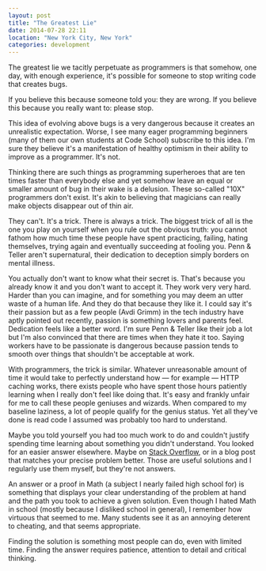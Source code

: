 ```yaml
---
layout: post
title: "The Greatest Lie"
date: 2014-07-28 22:11
location: "New York City, New York"
categories: development
---
```


The greatest lie we tacitly perpetuate as programmers is that somehow,
one day, with enough experience, it's possible for someone to stop
writing code that creates bugs.

If you believe this because someone told you: they are wrong. If you
believe this because you really want to: please stop.

This idea of evolving above bugs is a very dangerous because it creates
an unrealistic expectation. Worse, I see many eager programming
beginners (many of them our own students at Code School) subscribe to
this idea. I'm sure they believe it's a manifestation of healthy
optimism in their ability to improve as a programmer. It's not.

Thinking there are such things as programming superheroes that are ten
times faster than everybody else and yet somehow leave an equal or
smaller amount of bug in their wake is a delusion. These so-called "10X"
programmers don't exist. It's akin to believing that
magicians can really make objects disappear out of thin air.

They can't. It's a trick. There is always a trick. The biggest trick of
all is the one you play on yourself when you rule out the obvious truth:
you cannot fathom how much time these people have spent practicing,
failing, hating themselves, trying again and eventually succeeding at
fooling you. Penn & Teller aren't supernatural, their dedication to
deception simply borders on  mental illness.

You actually don't want to know what their secret is. That's because you
already know it and you don't want to accept it. They work very very
hard. Harder than you can imagine, and for something you may deem an
utter waste of a human life. And they do that because they like it. I
could say it's their passion but as a few people (Avdi Grimm) in the
tech industry have aptly pointed out recently, passion is something
lovers and parents feel. Dedication feels like a better word. I'm sure
Penn & Teller like their job a lot but I'm also convinced that there are
times when they hate it too. Saying workers have to be passionate is
dangerous because passion tends to smooth over things that shouldn't be
acceptable at work.

With programmers, the trick is similar. Whatever unreasonable amount of
time it would take to perfectly understand how — for example — HTTP
caching works, there exists people who have spent those hours patiently
learning when I really don't feel like doing that. It's easy and frankly
unfair for me to call these people geniuses and wizards. When compared
to my baseline laziness, a lot of people qualify for the genius status.
Yet all they've done is read code I assumed was probably too hard to
understand.

Maybe you told yourself you had too much work to do and couldn't justify
spending time learning about something you didn't understand. You looked
for an easier answer elsewhere. Maybe on [Stack
Overflow](http://stackoverflow.com), or in a blog post that matches your
precise problem better. Those are useful solutions and I regularly use
them myself, but they're not answers.

An answer or a proof in Math (a subject I nearly failed high school for)
is something that displays your clear understanding of the problem at
hand and the path you took to achieve a given solution. Even though I
hated Math in school (mostly because I disliked school in general), I
remember how virtuous that seemed to me. Many students see it as an
annoying deterent to cheating, and that seems appropriate.

Finding the solution is something most people can do, even with limited
time. Finding the answer requires patience, attention to detail and
critical thinking.
